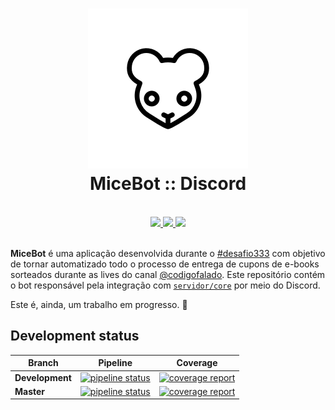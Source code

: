 <h1 align='center'>
    <img src='https://raw.githubusercontent.com/micebot/assets/master/images/logo-256x256.png'><br>
    MiceBot :: Discord
</h1>
<br>
<div align='center'>
    <a href='https://github.com/psf/black'>
        <img src='https://img.shields.io/badge/code%20style-black-000000.svg'/>
    </a>
    <a href='https://github.com/micebot/discord/issues'>
        <img src='https://badgen.net/github/open-issues/micebot/discord'>
    </a>
    <a href='https://github.com/micebot/discord/commits/development'>
        <img src='https://badgen.net/github/last-commit/micebot/discord/development'>
    </a>
</div>
<br>

**MiceBot** é uma aplicação desenvolvida durante o [#desafio333][9] com objetivo de tornar automatizado todo o processo de entrega de
cupons de e-books sorteados durante as lives do canal [@codigofalado][10]. Este repositório contém o bot
responsável pela integração com [`servidor/core`][11] por meio do Discord.

Este é, ainda, um trabalho em progresso. 🧀
<br>

## Development status

| Branch | Pipeline | Coverage |
| ------ | ----- | ----- |
| **Development** | [![pipeline status][1]][2] | [![coverage report][3]][4] |
| **Master** | [![pipeline status][5]][6] | [![coverage report][7]][8] |

[1]:https://gitlab.com/micebot/discord-ci/badges/development/pipeline.svg
[2]:https://gitlab.com/micebot/discord-ci/-/commits/development
[3]:https://gitlab.com/micebot/discord-ci/badges/development/coverage.svg
[4]:https://gitlab.com/micebot/discord-ci/-/commits/development
[5]:https://gitlab.com/micebot/discord-ci/badges/master/pipeline.svg
[6]:https://gitlab.com/micebot/discord-ci/-/commits/master
[7]:https://gitlab.com/micebot/discord-ci/badges/master/coverage.svg
[8]:https://gitlab.com/micebot/discord-ci/-/commits/master
[9]:https://github.com/codigofalado/desafio333
[10]:https://www.twitch.tv/codigofalado
[11]:https://github.com/micebot/server
